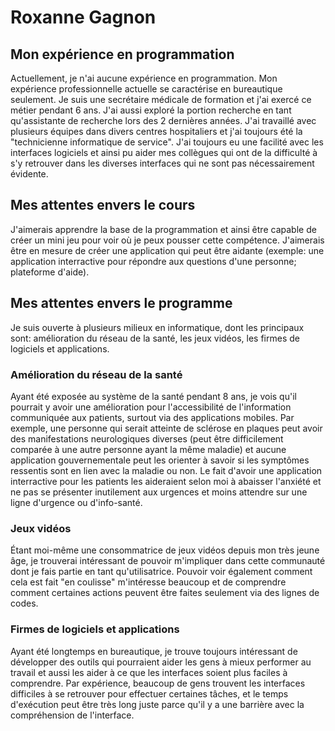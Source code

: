 # Roxanne Gagnon
## Mon expérience en programmation
Actuellement, je n'ai aucune expérience en programmation. Mon expérience professionnelle actuelle se caractérise en bureautique seulement. Je suis une secrétaire médicale de formation et j'ai exercé ce métier pendant 6 ans. J'ai aussi exploré la portion recherche en tant qu'assistante de recherche lors des 2 dernières années. J'ai travaillé avec plusieurs équipes dans divers centres hospitaliers et j'ai toujours été la "technicienne informatique de service". J'ai toujours eu une facilité avec les interfaces logiciels et ainsi pu aider mes collègues qui ont de la difficulté à s'y retrouver dans les diverses interfaces qui ne sont pas nécessairement évidente.
## Mes attentes envers le cours
J'aimerais apprendre la base de la programmation et ainsi être capable de créer un mini jeu pour voir où je peux pousser cette compétence. J'aimerais être en mesure de créer une application qui peut être aidante (exemple: une application interractive pour répondre aux questions d'une personne; plateforme d'aide). 
## Mes attentes envers le programme
Je suis ouverte à plusieurs milieux en informatique, dont les principaux sont: amélioration du réseau de la santé, les jeux vidéos, les firmes de logiciels et applications.
### Amélioration du réseau de la santé
Ayant été exposée au système de la santé pendant 8 ans, je vois qu'il pourrait y avoir une amélioration pour l'accessibilité de l'information communiquée aux patients, surtout via des applications mobiles. Par exemple, une personne qui serait atteinte de sclérose en plaques peut avoir des manifestations neurologiques diverses (peut être difficilement comparée à une autre personne ayant la même maladie) et aucune application gouvernementale peut les orienter à savoir si les symptômes ressentis sont en lien avec la maladie ou non. Le fait d'avoir une application interractive pour les patients les aideraient selon moi à abaisser l'anxiété et ne pas se présenter inutilement aux urgences et moins attendre sur une ligne d'urgence ou d'info-santé.
### Jeux vidéos
Étant moi-même une consommatrice de jeux vidéos depuis mon très jeune âge, je trouverai intéressant de pouvoir m'impliquer dans cette communauté dont je fais partie en tant qu'utilisatrice. Pouvoir voir également comment cela est fait "en coulisse" m'intéresse beaucoup et de comprendre comment certaines actions peuvent être faites seulement via des lignes de codes. 
### Firmes de logiciels et applications
Ayant été longtemps en bureautique, je trouve toujours intéressant de développer des outils qui pourraient aider les gens à mieux performer au travail et aussi les aider à ce que les interfaces soient plus faciles à comprendre. Par expérience, beaucoup de gens trouvent les interfaces difficiles à se retrouver pour effectuer certaines tâches, et le temps d'exécution peut être très long juste parce qu'il y a une barrière avec la compréhension de l'interface. 